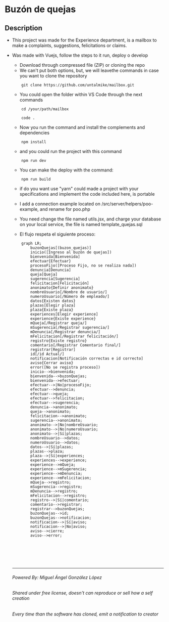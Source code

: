 # Buzón de quejas

## Description
* This project was made for the Experience department, is a mailbox to make a complaints, suggestions, felicitations or claims.
* Was made with Vuejs, follow the steps to it run, deploy o develop

    - Download through compressed file (ZIP) or cloning the repo
    - We can't put both options, but, we will leavethe commands in case you want to clone the repository
    ```
        git clone https://github.com/untalmike/mailbox.git
    ``` 
    - You could open the folder within VS Code through the next commands
    ```
        cd /your/path/mailbox

        code .
    ```

    - Now you run the command and install the complements and dependencies
    ```
        npm install
    ```

    - and you could run the project with this command
    ```
        npm run dev
    ```

    - You can make the deploy with the command:
    ```
        npm run build
    ```

    - if do you want use "yarn" could made a project with your specifications and implement the code included here, is portable
    - I add a connection example located on /src/server/helpers/poo-example, and rename for poo.php
    - You need change the file named utils.jsx, and charge your database on your local service, the file is named template_quejas.sql

    - El flujo respeta el siguiente proceso:

    ```mermaid
        graph LR;
            buzonQuejas[(buzon_quejas)]
            inicio([Ingreso al buzón de quejas])
            bienvenida[Bienvenida]
            efectuar{Efectuar}
            procesoFijo([Proceso Fijo, no se realiza nada])
            denuncia[Denuncia]
            queja[Queja]
            sugerencia[Sugerencia]
            felicitacion[Felicitación]
            anonimato{Definir anonimato}
            nombreUsuario[/Nombre de usuario/]
            numeroUsuario[/Número de empleado/]
            datos{Existen datos}
            plazas[Elegir plaza]
            plaza{Existe plaza}
            experiences[Elegir experience]
            experience{Existe experience}
            mQueja[/Registrar queja/]
            mSugerencia[/Registrar sugerencia/]
            mDenuncia[/Registrar denuncia/]
            mFelicitacion[/Registrar felicitación/]
            registro{Existe registro}
            comentario[/Registrar Comentario final/]
            registrar[Registrar]
            id[/id Actual/]
            notificacion[Notificación correctas e id correcto]
            aviso{Cerrar aviso}
            error([No se registra proceso])
            inicio-->bienvenida;
            bienvenida-->buzonQuejas;
            bienvenida-->efectuar;
            efectuar-->|No|procesoFijo;
            efectuar-->denuncia;
            efectuar-->queja;
            efectuar-->felicitacion;
            efectuar-->sugerencia;
            denuncia-->anonimato;
            queja-->anonimato;
            felicitacion-->anonimato;
            sugerencia-->anonimato;
            anonimato-->|No|nombreUsuario;
            anonimato-->|No|numeroUsuario;
            anonimato-->|Sí|plazas;
            nombreUsuario-->datos;
            numeroUsuario-->datos;
            datos-->|Sí|plazas;
            plazas-->plaza;
            plaza-->|Sí|experiences;
            experiences-->experience;
            experience-->mQueja;
            experience-->mSugerencia;
            experience-->mDenuncia;
            experience-->mFelicitacion;
            mQueja-->registro;
            mSugerencia-->registro;
            mDenuncia-->registro;
            mFelicitacion-->registro;
            registro-->|Sí|comentario;
            comentario-->registrar;
            registrar-->buzonQuejas;
            buzonQuejas-->id;
            buzonQuejas-->notificacion;
            notificacion-->|Sí|aviso;
            notificacion-->|No|aviso;
            aviso-->cierre;
            aviso-->error;
    ```
    <br>
    <br>
    <br>
    <br>
    <hr>
    
    ###### Powered By: Miguel Ángel González López
    ###### Shared under free license, doesn't can reproduce or sell how a self creation
    ###### Every time than the software has cloned, emit a notification to creator